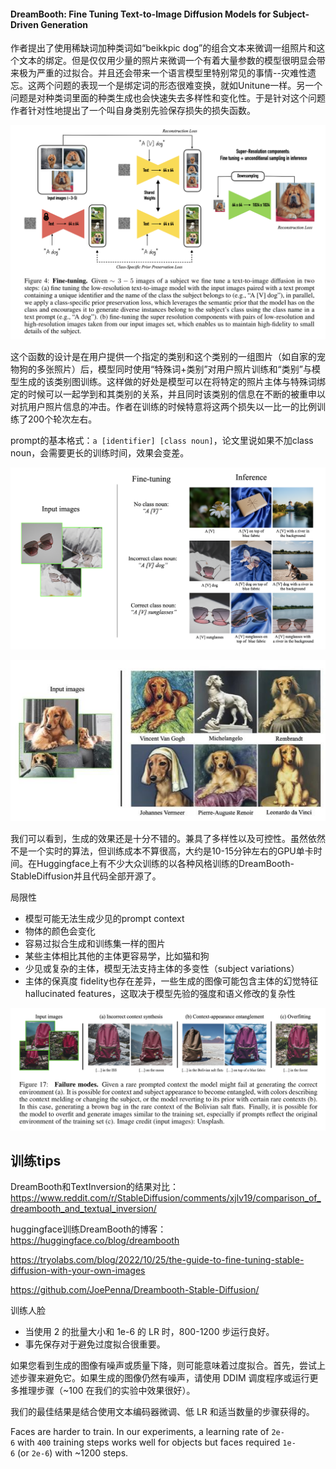 #### DreamBooth: Fine Tuning Text-to-Image Diffusion Models for Subject-Driven Generation

作者提出了使用稀缺词加种类词如“beikkpic dog”的组合文本来微调一组照片和这个文本的绑定。但是仅仅用少量的照片来微调一个有着大量参数的模型很明显会带来极为严重的过拟合。并且还会带来一个语言模型里特别常见的事情--灾难性遗忘。这两个问题的表现一个是绑定词的形态很难变换，就如Unitune一样。另一个问题是对种类词里面的种类生成也会快速失去多样性和变化性。于是针对这个问题作者针对性地提出了一个叫自身类别先验保存损失的损失函数。

![](img/Pasted%20image%2020221210161013.png)

这个函数的设计是在用户提供一个指定的类别和这个类别的一组图片（如自家的宠物狗的多张照片）后，模型同时使用“特殊词+类别”对用户照片训练和“类别”与模型生成的该类别图训练。这样做的好处是模型可以在将特定的照片主体与特殊词绑定的时候可以一起学到和其类别的关系，并且同时该类别的信息在不断的被重申以对抗用户照片信息的冲击。作者在训练的时候特意将这两个损失以一比一的比例训练了200个轮次左右。

prompt的基本格式：`a [identifier] [class noun]`，论文里说如果不加class noun，会需要更长的训练时间，效果会变差。

![](img/Pasted%20image%2020221210182506.png)




![](img/Pasted%20image%2020221128203837.png)

我们可以看到，生成的效果还是十分不错的。兼具了多样性以及可控性。虽然依然不是一个实时的算法，但训练成本不算很高，大约是10-15分钟左右的GPU单卡时间。在Huggingface上有不少大众训练的以各种风格训练的DreamBooth-StableDiffusion并且代码全部开源了。

局限性
- 模型可能无法生成少见的prompt context
- 物体的颜色会变化
- 容易过拟合生成和训练集一样的图片
- 某些主体相比其他的主体更容易学，比如猫和狗
- 少见或复杂的主体，模型无法支持主体的多变性（subject variations）
- 主体的保真度 fidelity也存在差异，一些生成的图像可能包含主体的幻觉特征hallucinated features，这取决于模型先验的强度和语义修改的复杂性

![](img/Pasted%20image%2020221210182923.png)



## 训练tips
DreamBooth和TextInversion的结果对比：
https://www.reddit.com/r/StableDiffusion/comments/xjlv19/comparison_of_dreambooth_and_textual_inversion/

huggingface训练DreamBooth的博客：
https://huggingface.co/blog/dreambooth


https://tryolabs.com/blog/2022/10/25/the-guide-to-fine-tuning-stable-diffusion-with-your-own-images

https://github.com/JoePenna/Dreambooth-Stable-Diffusion/


训练人脸
- 当使用 2 的批量大小和 1e-6 的 LR 时，800-1200 步运行良好。
- 事先保存对于避免过度拟合很重要。

如果您看到生成的图像有噪声或质量下降，则可能意味着过度拟合。首先，尝试上述步骤来避免它。如果生成的图像仍然有噪声，请使用 DDIM 调度程序或运行更多推理步骤（~100 在我们的实验中效果很好）。

我们的最佳结果是结合使用文本编码器微调、低 LR 和适当数量的步骤获得的。

Faces are harder to train. In our experiments, a learning rate of `2e-6` with `400` training steps works well for objects but faces required `1e-6` (or `2e-6`) with ~1200 steps.






